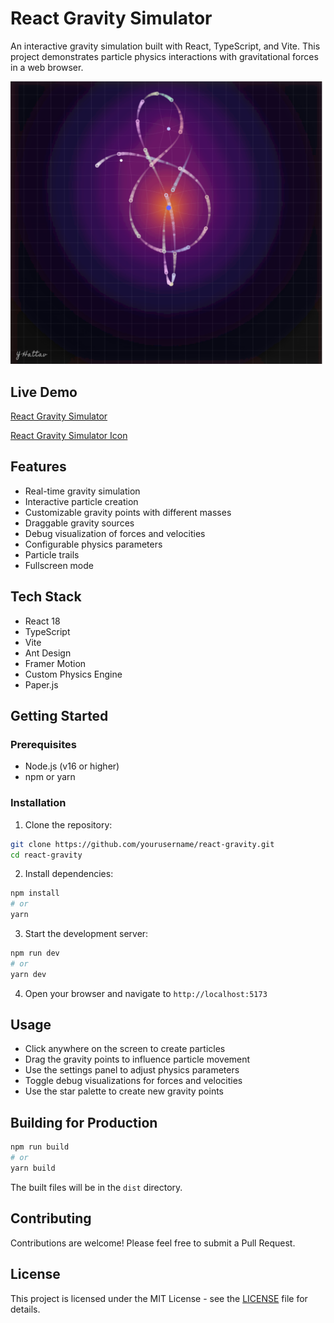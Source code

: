 # React Gravity Simulator

An interactive gravity simulation built with React, TypeScript, and Vite. This project demonstrates particle physics interactions with gravitational forces in a web browser.

![React Gravity Simulator Preview](docs/images/key-gravity.png)

## Live Demo

[React Gravity Simulator](https://yhattav.github.io/react-gravity/)

[React Gravity Simulator Icon](https://yhattav.github.io/react-gravity/icon)

## Features

- Real-time gravity simulation
- Interactive particle creation
- Customizable gravity points with different masses
- Draggable gravity sources
- Debug visualization of forces and velocities
- Configurable physics parameters
- Particle trails
- Fullscreen mode

## Tech Stack

- React 18
- TypeScript
- Vite
- Ant Design
- Framer Motion
- Custom Physics Engine
- Paper.js

## Getting Started

### Prerequisites

- Node.js (v16 or higher)
- npm or yarn

### Installation

1. Clone the repository:

```bash
git clone https://github.com/yourusername/react-gravity.git
cd react-gravity
```

2. Install dependencies:

```bash
npm install
# or
yarn
```

3. Start the development server:

```bash
npm run dev
# or
yarn dev
```

4. Open your browser and navigate to `http://localhost:5173`

## Usage

- Click anywhere on the screen to create particles
- Drag the gravity points to influence particle movement
- Use the settings panel to adjust physics parameters
- Toggle debug visualizations for forces and velocities
- Use the star palette to create new gravity points

## Building for Production

```bash
npm run build
# or
yarn build
```

The built files will be in the `dist` directory.

## Contributing

Contributions are welcome! Please feel free to submit a Pull Request.

## License

This project is licensed under the MIT License - see the [LICENSE](LICENSE) file for details.
